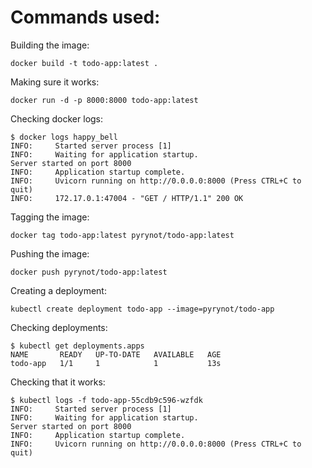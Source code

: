 # Commands used:

Building the image:
```console
docker build -t todo-app:latest .
```

Making sure it works:
```console
docker run -d -p 8000:8000 todo-app:latest
```

Checking docker logs:
```console
$ docker logs happy_bell
INFO:     Started server process [1]
INFO:     Waiting for application startup.
Server started on port 8000
INFO:     Application startup complete.
INFO:     Uvicorn running on http://0.0.0.0:8000 (Press CTRL+C to quit)
INFO:     172.17.0.1:47004 - "GET / HTTP/1.1" 200 OK
```

Tagging the image:
```console
docker tag todo-app:latest pyrynot/todo-app:latest
```

Pushing the image:
```console
docker push pyrynot/todo-app:latest
```

Creating a deployment:
```console
kubectl create deployment todo-app --image=pyrynot/todo-app
```

Checking deployments:
```console
$ kubectl get deployments.apps 
NAME       READY   UP-TO-DATE   AVAILABLE   AGE
todo-app   1/1     1            1           13s
```

Checking that it works:
```console
$ kubectl logs -f todo-app-55cdb9c596-wzfdk 
INFO:     Started server process [1]
INFO:     Waiting for application startup.
Server started on port 8000
INFO:     Application startup complete.
INFO:     Uvicorn running on http://0.0.0.0:8000 (Press CTRL+C to quit)
```